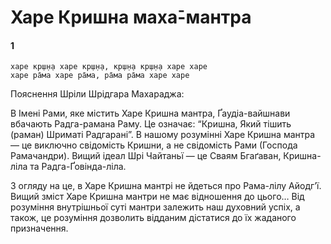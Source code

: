 # Харе Кришна маха̄-мантра

#### 1

    харе кр̣ш̣н̣а харе кр̣ш̣н̣а, кр̣ш̣н̣а кр̣ш̣н̣а харе харе
    харе ра̄ма харе ра̄ма, ра̄ма ра̄ма харе харе

Пояснення Шріли Шрідгара Махараджа:

В Імені Рами, яке містить Харе Кришна мантра, Ґаудіа-вайшнави вбачають Радга-рамана Раму. Це означає: “Кришна, Який тішить (раман) Шриматі Радгарані”. В нашому розумінні Харе Кришна мантра — це виключно свідомість Кришни, а не свідомість Рами (Господа Рамачандри). Вищий ідеал Шрі Чайтаньї — це Сваям Бгаґаван, Кришна-ліла та Радга-Ґовінда-ліла.

З огляду на це, в Харе Кришна мантрі не йдеться про Рама-лілу Айодгʼї. Вищий зміст Харе Кришна мантри не має відношення до цього… Від розуміння внутрішньої суті мантри залежить наш духовний успіх, а також, це розуміння дозволить відданим дістатися до їх жаданого призначення.